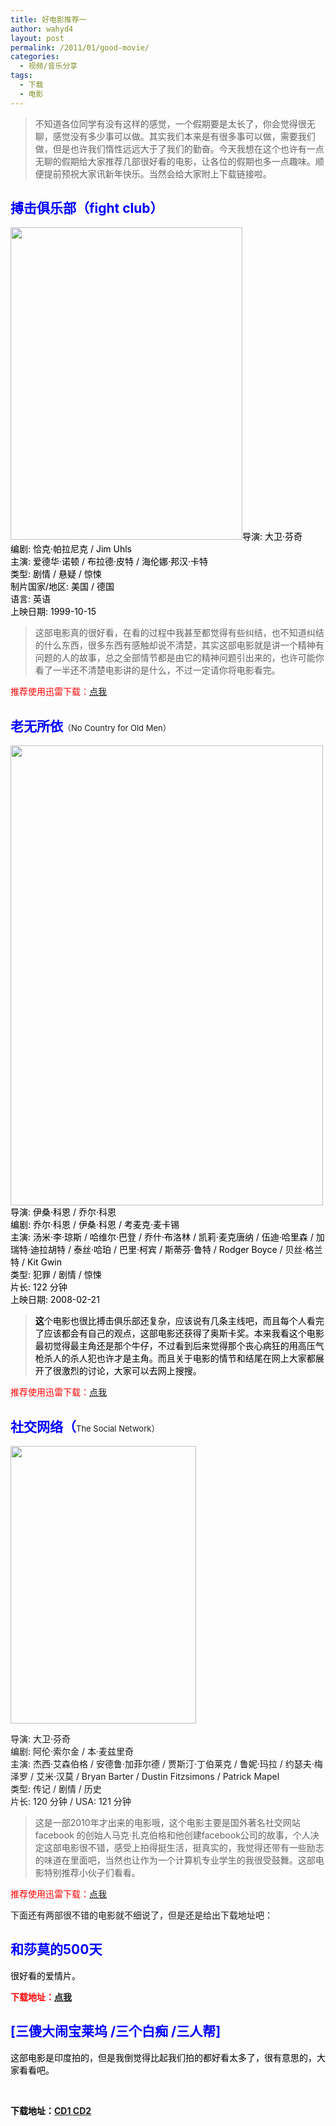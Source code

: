 ```yaml
---
title: 好电影推荐一
author: wahyd4
layout: post
permalink: /2011/01/good-movie/
categories:
  - 视频/音乐分享
tags:
  - 下载
  - 电影
---
```

> 不知道各位同学有没有这样的感觉，一个假期要是太长了，你会觉得很无聊，感觉没有多少事可以做。其实我们本来是有很多事可以做，需要我们做，但是也许我们惰性远远大于了我们的勤奋。今天我想在这个也许有一点无聊的假期给大家推荐几部很好看的电影，让各位的假期也多一点趣味。顺便提前预祝大家讯新年快乐。当然会给大家附上下载链接啦。

## **<span style="color: #0000ff;">搏击俱乐部（fight club）</span>**

<span style="color: #000000;"><a href="/images/2011/01/1-27-1_conew1.jpg"><img class="aligncenter size-full wp-image-1392" title="1-27-1_conew1" src="/images/2011/01/1-27-1_conew1.jpg" alt="" width="371" height="500" /></a>导演: 大卫·芬奇<br /> 编剧: 恰克·帕拉尼克 / Jim Uhls<br /> 主演: 爱德华·诺顿 / 布拉德·皮特 / 海伦娜·邦汉·卡特<br /> 类型: 剧情 / 悬疑 / 惊悚<br /> 制片国家/地区: 美国 / 德国<br /> 语言: 英语<br /> 上映日期: 1999-10-15</span>

> 这部电影真的很好看，在看的过程中我甚至都觉得有些纠结，也不知道纠结的什么东西，很多东西有感触却说不清楚，其实这部电影就是讲一个精神有问题的人的故事，总之全部情节都是由它的精神问题引出来的，也许可能你看了一半还不清楚电影讲的是什么，不过一定请你将电影看完。

<span style="color: #ff0000;">推荐使用迅雷下载：<a href="ftp://scg:scg@dl01.dream2008.cn:9192/%E6%90%8F%E5%87%BB%E4%BF%B1%E4%B9%90%E9%83%A8[720P%E9%AB%98%E6%B8%85][%E5%BD%B1%E8%A7%86%E4%B9%8B%E5%AE%B6www.XunLei168.com].rmvb" target="_blank">点我</a></span>

## **<span style="color: #0000ff;">老无所依</span>**<span style="font-size: 13px; font-weight: normal;">（No Country for Old Men）</span>

<span style="color: #0000ff;"><a href="/images/2011/01/1-27-2_conew1.jpg"><img class="aligncenter size-full wp-image-1393" title="1-27-2_conew1" src="/images/2011/01/1-27-2_conew1.jpg" alt="" width="500" height="736" /></a><span style="color: #000000;">导演: 伊桑·科恩 / 乔尔·科恩<br /> 编剧: 乔尔·科恩 / 伊桑·科恩 / 考麦克·麦卡锡<br /> 主演: 汤米·李·琼斯 / 哈维尔·巴登 / 乔什·布洛林 / 凯莉·麦克唐纳 / 伍迪·哈里森 / 加瑞特·迪拉胡特 / 泰丝·哈珀 / 巴里·柯宾 / 斯蒂芬·鲁特 / Rodger Boyce / 贝丝·格兰特 / Kit Gwin<br /> 类型: 犯罪 / 剧情 / 惊悚<br /> 片长: 122 分钟<br /> 上映日期: 2008-02-21</span></span>

> <span style="color: #0000ff;"><span style="color: #000000;"><strong>这</strong>个电影也很比搏击俱乐部还复杂，应该说有几条主线吧，而且每个人看完了应该都会有自己的观点，这部电影还获得了奥斯卡奖。本来我看这个电影最初觉得最主角还是那个牛仔，不过看到后来觉得那个丧心病狂的用高压气枪杀人的杀人犯也许才是主角。而且关于电影的情节和结尾在网上大家都展开了很激烈的讨论，大家可以去网上搜搜。</span></span>

<span style="color: #0000ff;"><span style="color: #ff0000;">推荐使用迅雷下载：<a href="http://bd.ysbird.com:111/data/www.ysbird.com%E5%BD%B1%E8%A7%86%E9%B8%9F/%E8%80%81%E6%97%A0%E6%89%80%E4%BE%9D-Blu[1280x720].rmvb" target="_blank">点我</a></span></span>

## <span style="color: #0000ff;"><span style="color: #000000;"><strong><span style="color: #0000ff;">社交网络（</span></strong></span></span><span style="font-size: 13px; font-weight: normal;">The Social Network）</span>

<img class="aligncenter size-full wp-image-1394" title="1-27-3" src="/images/2011/01/1-27-3.jpg" alt="" width="297" height="444" />

导演: 大卫·芬奇  
编剧: 阿伦·索尔金 / 本·麦兹里奇  
主演: 杰西·艾森伯格 / 安德鲁·加菲尔德 / 贾斯汀·丁伯莱克 / 鲁妮·玛拉 / 约瑟夫·梅泽罗 / 艾米·汉莫 / Bryan Barter / Dustin Fitzsimons / Patrick Mapel  
类型: 传记 / 剧情 / 历史  
片长: 120 分钟 / USA: 121 分钟

> 这是一部2010年才出来的电影哦，这个电影主要是国外著名社交网站facebook 的创始人马克·扎克伯格和他创建facebook公司的故事，个人决定这部电影很不错，感受上拍得挺生活，挺真实的，我觉得还带有一些励志的味道在里面吧，当然也让作为一个计算机专业学生的我很受鼓舞。这部电影特别推荐小伙子们看看。

<span style="color: #ff0000;">推荐使用迅雷下载：<a href="http://x55.ysbird.com:101/data/bbs.uuniao.com悠悠鸟/社交网络-高清-悠悠鸟中英双字幕.rmvb" target="_blank">点我</a></span>

下面还有两部很不错的电影就不细说了，但是还是给出下载地址吧：

## <span style="color: #0000ff;">和莎莫的500天</span>

<span style="color: #0000ff;"><span style="color: #000000;">很好看的爱情片。</span></span>

**<span style="color: #ff0000;">下载地址：<a href="ftp://dygod1:dygod1@d062.dygod.com:2243/%E5%92%8C%E8%8E%8E%E8%8E%AB%E7%9A%84500%E5%A4%A9.[%E4%B8%AD%E8%8B%B1%E5%8F%8C%E5%AD%97.1024%E5%88%86%E8%BE%A8%E7%8E%87]/[%E7%94%B5%E5%BD%B1%E5%A4%A9%E5%A0%82www.dygod.com].%E5%92%8C%E8%8E%8E%E8%8E%AB%E7%9A%84500%E5%A4%A9.[%E4%B8%AD%E8%8B%B1%E5%8F%8C%E5%AD%97.1024%E5%88%86%E8%BE%A8%E7%8E%87].rmvb" target="_blank">点我</a></span>**

## <span style="color: #0000ff;"><strong><span style="color: #0000ff;">[三傻大闹宝莱坞 /三个白痴 /三人帮]</span></strong></span>

<span style="color: #000000;">这部电影是印度拍的，但是我倒觉得比起我们拍的都好看太多了，很有意思的，大家看看吧。</span>

<span style="color: #000000;"><strong><br /> </strong></span>

<span style="color: #0000ff;"><strong><span style="color: #000000;">下载地址：<a href="ed2k://|file|%E4%B8%89%E5%82%BB%E5%A4%A7%E9%97%B9%E5%AE%9D%E8%8E%B1%E5%9D%9E.3.Idiots.2009.DVD-RMVB-CD1.rmvb|353776239|A532402BB65C4F23A17049CE93698428|h=2GODPM352TPWIUK7L44AACGA54XPIMET|/" target="_blank">CD1 </a> <a href="ed2k://|file|%E4%B8%89%E5%82%BB%E5%A4%A7%E9%97%B9%E5%AE%9D%E8%8E%B1%E5%9D%9E.3.Idiots.2009.DVD-RMVB-CD1.rmvb|353776239|A532402BB65C4F23A17049CE93698428|h=2GODPM352TPWIUK7L44AACGA54XPIMET|/" target="_blank">CD2</a></span></strong></span>